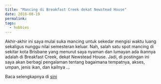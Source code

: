 ```yaml
---
title: "Mancing di Breakfast Creek dekat Newstead House"
date: 2018-08-19
permalink:
tags:
  - hobbies
---
```


Akhir-akhir ini saya mulai suka mancing untuk sekedar mengisi waktu luang sekaligus nunggu nilai semesteran keluar. Nah, salah satu spot mancing di sekitar kota Brisbane yang menurut saya nyaman dan lumayan ada ikannya adalah di Breakfast Creek, dekat Newstead House. Jadi, di postingan ini saya akan berbagi pengalaman tentang bagaimana tempatnya, akses, umpan, jenis ikan, dan kailnya ...

Baca selengkapnya di [sini](https://medium.com/@nalar.bp/mancing-di-breakfast-creek-dekat-newstead-house-6ee4d65f97f0)
